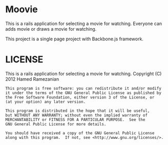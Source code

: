 Moovie
======

This is a rails application for selecting a movie for watching. Everyone can adds movie or draws a movie for watching.

This project is a single page project with Backbone.js framework.

LICENSE
=======
This is a rails application for selecting a movie for watching.
    Copyright (C) 2012  Hamed Ramezanian

    This program is free software: you can redistribute it and/or modify
    it under the terms of the GNU General Public License as published by
    the Free Software Foundation, either version 3 of the License, or
    (at your option) any later version.

    This program is distributed in the hope that it will be useful,
    but WITHOUT ANY WARRANTY; without even the implied warranty of
    MERCHANTABILITY or FITNESS FOR A PARTICULAR PURPOSE.  See the
    GNU General Public License for more details.

    You should have received a copy of the GNU General Public License
    along with this program.  If not, see <http://www.gnu.org/licenses/>.
